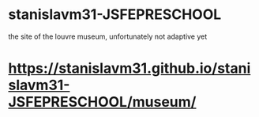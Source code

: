 # stanislavm31-JSFEPRESCHOOL
 the site of the louvre museum, unfortunately not adaptive yet
# https://stanislavm31.github.io/stanislavm31-JSFEPRESCHOOL/museum/
